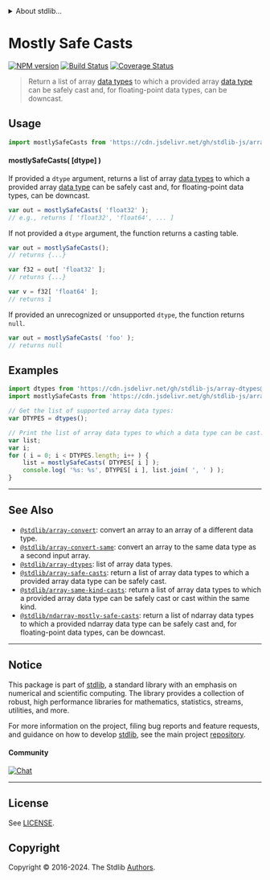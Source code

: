 <!--

@license Apache-2.0

Copyright (c) 2024 The Stdlib Authors.

Licensed under the Apache License, Version 2.0 (the "License");
you may not use this file except in compliance with the License.
You may obtain a copy of the License at

   http://www.apache.org/licenses/LICENSE-2.0

Unless required by applicable law or agreed to in writing, software
distributed under the License is distributed on an "AS IS" BASIS,
WITHOUT WARRANTIES OR CONDITIONS OF ANY KIND, either express or implied.
See the License for the specific language governing permissions and
limitations under the License.

-->


<details>
  <summary>
    About stdlib...
  </summary>
  <p>We believe in a future in which the web is a preferred environment for numerical computation. To help realize this future, we've built stdlib. stdlib is a standard library, with an emphasis on numerical and scientific computation, written in JavaScript (and C) for execution in browsers and in Node.js.</p>
  <p>The library is fully decomposable, being architected in such a way that you can swap out and mix and match APIs and functionality to cater to your exact preferences and use cases.</p>
  <p>When you use stdlib, you can be absolutely certain that you are using the most thorough, rigorous, well-written, studied, documented, tested, measured, and high-quality code out there.</p>
  <p>To join us in bringing numerical computing to the web, get started by checking us out on <a href="https://github.com/stdlib-js/stdlib">GitHub</a>, and please consider <a href="https://opencollective.com/stdlib">financially supporting stdlib</a>. We greatly appreciate your continued support!</p>
</details>

# Mostly Safe Casts

[![NPM version][npm-image]][npm-url] [![Build Status][test-image]][test-url] [![Coverage Status][coverage-image]][coverage-url] <!-- [![dependencies][dependencies-image]][dependencies-url] -->

> Return a list of array [data types][@stdlib/array/dtypes] to which a provided array [data type][@stdlib/array/dtypes] can be safely cast and, for floating-point data types, can be downcast.

<!-- Section to include introductory text. Make sure to keep an empty line after the intro `section` element and another before the `/section` close. -->

<section class="intro">

</section>

<!-- /.intro -->

<!-- Package usage documentation. -->



<section class="usage">

## Usage

```javascript
import mostlySafeCasts from 'https://cdn.jsdelivr.net/gh/stdlib-js/array-mostly-safe-casts@deno/mod.js';
```

#### mostlySafeCasts( \[dtype] )

If provided a `dtype` argument, returns a list of array [data types][@stdlib/array/dtypes] to which a provided array [data type][@stdlib/array/dtypes] can be safely cast and, for floating-point data types, can be downcast.

```javascript
var out = mostlySafeCasts( 'float32' );
// e.g., returns [ 'float32', 'float64', ... ]
```

If not provided a `dtype` argument, the function returns a casting table.

```javascript
var out = mostlySafeCasts();
// returns {...}

var f32 = out[ 'float32' ];
// returns {...}

var v = f32[ 'float64' ];
// returns 1
```

If provided an unrecognized or unsupported `dtype`, the function returns `null`.

```javascript
var out = mostlySafeCasts( 'foo' );
// returns null
```

</section>

<!-- /.usage -->

<!-- Package usage notes. Make sure to keep an empty line after the `section` element and another before the `/section` close. -->

<section class="notes">

</section>

<!-- /.notes -->

<!-- Package usage examples. -->

<section class="examples">

## Examples

<!-- eslint no-undef: "error" -->

```javascript
import dtypes from 'https://cdn.jsdelivr.net/gh/stdlib-js/array-dtypes@deno/mod.js';
import mostlySafeCasts from 'https://cdn.jsdelivr.net/gh/stdlib-js/array-mostly-safe-casts@deno/mod.js';

// Get the list of supported array data types:
var DTYPES = dtypes();

// Print the list of array data types to which a data type can be cast...
var list;
var i;
for ( i = 0; i < DTYPES.length; i++ ) {
    list = mostlySafeCasts( DTYPES[ i ] );
    console.log( '%s: %s', DTYPES[ i ], list.join( ', ' ) );
}
```

</section>

<!-- /.examples -->

<!-- Section to include cited references. If references are included, add a horizontal rule *before* the section. Make sure to keep an empty line after the `section` element and another before the `/section` close. -->

<section class="references">

</section>

<!-- /.references -->

<!-- Section for related `stdlib` packages. Do not manually edit this section, as it is automatically populated. -->

<section class="related">

* * *

## See Also

-   <span class="package-name">[`@stdlib/array-convert`][@stdlib/array/convert]</span><span class="delimiter">: </span><span class="description">convert an array to an array of a different data type.</span>
-   <span class="package-name">[`@stdlib/array-convert-same`][@stdlib/array/convert-same]</span><span class="delimiter">: </span><span class="description">convert an array to the same data type as a second input array.</span>
-   <span class="package-name">[`@stdlib/array-dtypes`][@stdlib/array/dtypes]</span><span class="delimiter">: </span><span class="description">list of array data types.</span>
-   <span class="package-name">[`@stdlib/array-safe-casts`][@stdlib/array/safe-casts]</span><span class="delimiter">: </span><span class="description">return a list of array data types to which a provided array data type can be safely cast.</span>
-   <span class="package-name">[`@stdlib/array-same-kind-casts`][@stdlib/array/same-kind-casts]</span><span class="delimiter">: </span><span class="description">return a list of array data types to which a provided array data type can be safely cast or cast within the same kind.</span>
-   <span class="package-name">[`@stdlib/ndarray-mostly-safe-casts`][@stdlib/ndarray/mostly-safe-casts]</span><span class="delimiter">: </span><span class="description">return a list of ndarray data types to which a provided ndarray data type can be safely cast and, for floating-point data types, can be downcast.</span>

</section>

<!-- /.related -->

<!-- Section for all links. Make sure to keep an empty line after the `section` element and another before the `/section` close. -->


<section class="main-repo" >

* * *

## Notice

This package is part of [stdlib][stdlib], a standard library with an emphasis on numerical and scientific computing. The library provides a collection of robust, high performance libraries for mathematics, statistics, streams, utilities, and more.

For more information on the project, filing bug reports and feature requests, and guidance on how to develop [stdlib][stdlib], see the main project [repository][stdlib].

#### Community

[![Chat][chat-image]][chat-url]

---

## License

See [LICENSE][stdlib-license].


## Copyright

Copyright &copy; 2016-2024. The Stdlib [Authors][stdlib-authors].

</section>

<!-- /.stdlib -->

<!-- Section for all links. Make sure to keep an empty line after the `section` element and another before the `/section` close. -->

<section class="links">

[npm-image]: http://img.shields.io/npm/v/@stdlib/array-mostly-safe-casts.svg
[npm-url]: https://npmjs.org/package/@stdlib/array-mostly-safe-casts

[test-image]: https://github.com/stdlib-js/array-mostly-safe-casts/actions/workflows/test.yml/badge.svg?branch=main
[test-url]: https://github.com/stdlib-js/array-mostly-safe-casts/actions/workflows/test.yml?query=branch:main

[coverage-image]: https://img.shields.io/codecov/c/github/stdlib-js/array-mostly-safe-casts/main.svg
[coverage-url]: https://codecov.io/github/stdlib-js/array-mostly-safe-casts?branch=main

<!--

[dependencies-image]: https://img.shields.io/david/stdlib-js/array-mostly-safe-casts.svg
[dependencies-url]: https://david-dm.org/stdlib-js/array-mostly-safe-casts/main

-->

[chat-image]: https://img.shields.io/gitter/room/stdlib-js/stdlib.svg
[chat-url]: https://app.gitter.im/#/room/#stdlib-js_stdlib:gitter.im

[stdlib]: https://github.com/stdlib-js/stdlib

[stdlib-authors]: https://github.com/stdlib-js/stdlib/graphs/contributors

[umd]: https://github.com/umdjs/umd
[es-module]: https://developer.mozilla.org/en-US/docs/Web/JavaScript/Guide/Modules

[deno-url]: https://github.com/stdlib-js/array-mostly-safe-casts/tree/deno
[deno-readme]: https://github.com/stdlib-js/array-mostly-safe-casts/blob/deno/README.md
[umd-url]: https://github.com/stdlib-js/array-mostly-safe-casts/tree/umd
[umd-readme]: https://github.com/stdlib-js/array-mostly-safe-casts/blob/umd/README.md
[esm-url]: https://github.com/stdlib-js/array-mostly-safe-casts/tree/esm
[esm-readme]: https://github.com/stdlib-js/array-mostly-safe-casts/blob/esm/README.md
[branches-url]: https://github.com/stdlib-js/array-mostly-safe-casts/blob/main/branches.md

[stdlib-license]: https://raw.githubusercontent.com/stdlib-js/array-mostly-safe-casts/main/LICENSE

[@stdlib/array/dtypes]: https://github.com/stdlib-js/array-dtypes/tree/deno

<!-- <related-links> -->

[@stdlib/array/convert]: https://github.com/stdlib-js/array-convert/tree/deno

[@stdlib/array/convert-same]: https://github.com/stdlib-js/array-convert-same/tree/deno

[@stdlib/array/safe-casts]: https://github.com/stdlib-js/array-safe-casts/tree/deno

[@stdlib/array/same-kind-casts]: https://github.com/stdlib-js/array-same-kind-casts/tree/deno

[@stdlib/ndarray/mostly-safe-casts]: https://github.com/stdlib-js/ndarray-mostly-safe-casts/tree/deno

<!-- </related-links> -->

</section>

<!-- /.links -->
